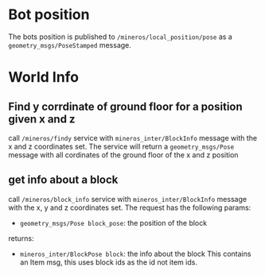 # Bot position

The bots position is published to `/mineros/local_position/pose` as a `geometry_msgs/PoseStamped` message.

# World Info

## Find y corrdinate of ground floor for a position given x and z
call `/mineros/findy` service with `mineros_inter/BlockInfo` message with the x and z coordinates set. The service will return a `geometry_msgs/Pose` message with all cordinates of the ground floor of the x and z position

## get info about a block
call `/mineros/block_info` service with `mineros_inter/BlockInfo` message with the x, y and z coordinates set. The request has the following params:
- `geometry_msgs/Pose block_pose`: the position of the block

returns:
- `mineros_inter/BlockPose block`: the info about the block This contains an Item msg, this uses block ids as the id not item ids.